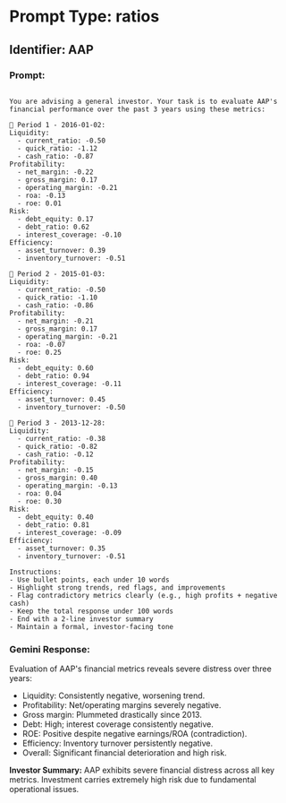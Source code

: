 # Prompt Type: ratios
## Identifier: AAP

### Prompt:
```

You are advising a general investor. Your task is to evaluate AAP's financial performance over the past 3 years using these metrics:

📅 Period 1 - 2016-01-02:
Liquidity:
  - current_ratio: -0.50
  - quick_ratio: -1.12
  - cash_ratio: -0.87
Profitability:
  - net_margin: -0.22
  - gross_margin: 0.17
  - operating_margin: -0.21
  - roa: -0.13
  - roe: 0.01
Risk:
  - debt_equity: 0.17
  - debt_ratio: 0.62
  - interest_coverage: -0.10
Efficiency:
  - asset_turnover: 0.39
  - inventory_turnover: -0.51

📅 Period 2 - 2015-01-03:
Liquidity:
  - current_ratio: -0.50
  - quick_ratio: -1.10
  - cash_ratio: -0.86
Profitability:
  - net_margin: -0.21
  - gross_margin: 0.17
  - operating_margin: -0.21
  - roa: -0.07
  - roe: 0.25
Risk:
  - debt_equity: 0.60
  - debt_ratio: 0.94
  - interest_coverage: -0.11
Efficiency:
  - asset_turnover: 0.45
  - inventory_turnover: -0.50

📅 Period 3 - 2013-12-28:
Liquidity:
  - current_ratio: -0.38
  - quick_ratio: -0.82
  - cash_ratio: -0.12
Profitability:
  - net_margin: -0.15
  - gross_margin: 0.40
  - operating_margin: -0.13
  - roa: 0.04
  - roe: 0.30
Risk:
  - debt_equity: 0.40
  - debt_ratio: 0.81
  - interest_coverage: -0.09
Efficiency:
  - asset_turnover: 0.35
  - inventory_turnover: -0.51

Instructions:
- Use bullet points, each under 10 words
- Highlight strong trends, red flags, and improvements
- Flag contradictory metrics clearly (e.g., high profits + negative cash)
- Keep the total response under 100 words
- End with a 2-line investor summary
- Maintain a formal, investor-facing tone

```

### Gemini Response:
Evaluation of AAP's financial metrics reveals severe distress over three years:

*   Liquidity: Consistently negative, worsening trend.
*   Profitability: Net/operating margins severely negative.
*   Gross margin: Plummeted drastically since 2013.
*   Debt: High; interest coverage consistently negative.
*   ROE: Positive despite negative earnings/ROA (contradiction).
*   Efficiency: Inventory turnover persistently negative.
*   Overall: Significant financial deterioration and high risk.

**Investor Summary:**
AAP exhibits severe financial distress across all key metrics.
Investment carries extremely high risk due to fundamental operational issues.
